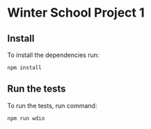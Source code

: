 # Winter School Project 1

## Install

To install the dependencies run:
```
npm install
```

## Run the tests

To run the tests, run command:
```
npm run wdio
```
